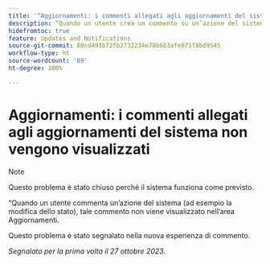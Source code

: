 ```yaml
---
title: '“Aggiornamenti: i commenti allegati agli aggiornamenti del sistema non vengono visualizzati”'
description: “Quando un utente crea un commento su un’azione del sistema (ad esempio la modifica dello stato), tale commento non viene visualizzato nell’area Aggiornamenti. ”
hidefromtoc: true
feature: Updates and Notifications
source-git-commit: 80cd493b72fb2732234e78b683afe071f8bd9545
workflow-type: ht
source-wordcount: '89'
ht-degree: 100%

---
```



# Aggiornamenti: i commenti allegati agli aggiornamenti del sistema non vengono visualizzati

<!--

>[!NOTE]
>
>This issue has been closed because it is working as designed.

-->

>[!NOTE]
>
>Questo problema è stato chiuso perché il sistema funziona come previsto.

“Quando un utente commenta un’azione del sistema (ad esempio la modifica dello stato), tale commento non viene visualizzato nell’area Aggiornamenti.

Questo problema è stato segnalato nella nuova esperienza di commento.

_Segnalato per la prima volta il 27 ottobre 2023._
